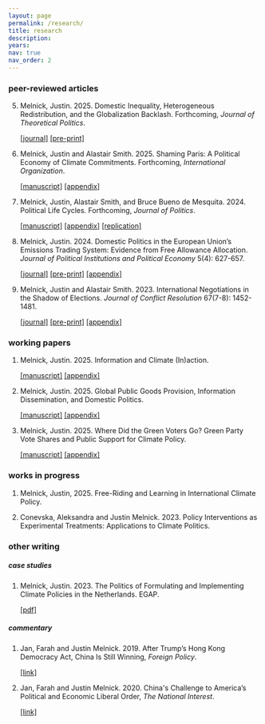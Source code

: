 ```yaml
---
layout: page
permalink: /research/
title: research
description:
years:
nav: true
nav_order: 2
---
```


<h3>peer-reviewed articles</h3>

5. Melnick, Justin. 2025. Domestic Inequality, Heterogeneous Redistribution, and the Globalization Backlash. Forthcoming, _Journal of Theoretical Politics_.

      [[journal]](https://doi.org/10.1177/09516298251333773)   [[pre-print]](https://justinmelnick.github.io/papers/exit/paper.pdf)

4. Melnick, Justin and Alastair Smith. 2025. Shaming Paris: A Political Economy of Climate Commitments. Forthcoming, _International Organization_.

      [[manuscript]](https://justinmelnick.github.io/papers/paris/paper.pdf)   [[appendix]](https://justinmelnick.github.io/papers/paris/appendix.pdf)

3. Melnick, Justin, Alastair Smith, and Bruce Bueno de Mesquita. 2024. Political Life Cycles. Forthcoming, _Journal of Politics_.

      [[manuscript]](https://justinmelnick.github.io/papers/plc/paper.pdf) [[appendix]](https://justinmelnick.github.io/papers/plc/appendix.pdf)  [[replication]](https://doi.org/10.7910/DVN/HVHKDQ)

2. Melnick, Justin. 2024. Domestic Politics in the European Union’s Emissions Trading
System: Evidence from Free Allowance Allocation. _Journal of Political Institutions and Political Economy_ 5(4): 627-657.

   [[journal]](http://dx.doi.org/10.1561/113.00000113)   [[pre-print]](https://justinmelnick.github.io/papers/ets/paper.pdf)  [[appendix]](https://justinmelnick.github.io/papers/ets/appendix.pdf)

1. Melnick, Justin and Alastair Smith. 2023. International Negotiations in the Shadow of Elections. _Journal of Conflict Resolution_ 67(7-8): 1452-1481.

   [[journal]](https://journals.sagepub.com/doi/abs/10.1177/00220027221139433)     [[pre-print]](https://justinmelnick.github.io/papers/nego/paper.pdf)     [[appendix]](https://justinmelnick.github.io/papers/nego/appendix.pdf)

<h3>working papers</h3>

1. Melnick, Justin. 2025. Information and Climate (In)action.

   [[manuscript]](https://justinmelnick.github.io/papers/inaction/paper.pdf)  [[appendix]](https://justinmelnick.github.io/papers/inaction/appendix.pdf)

2. Melnick, Justin. 2025. Global Public Goods Provision, Information Dissemination, and Domestic Politics.

   [[manuscript]](https://justinmelnick.github.io/papers/mechdesign/paper.pdf)   [[appendix]](https://justinmelnick.github.io/papers/mechdesign/appendix.pdf) 

3. Melnick, Justin. 2025. Where Did the Green Voters Go? Green Party Vote Shares and Public Support for Climate Policy. 

   [[manuscript]](https://justinmelnick.github.io/papers/greens/paper.pdf)   [[appendix]](https://justinmelnick.github.io/papers/greens/appendix.pdf) 

<h3>works in progress</h3>

1. Melnick, Justin, 2025. Free-Riding and Learning in International Climate Policy.

2. Conevska, Aleksandra and Justin Melnick. 2023. Policy Interventions as Experimental Treatments: Applications to Climate Politics. 

<!-- 4. Castillo-Quintana, Martin and Justin Melnick. 2023. A Theory of the Consequences of Private Military Companies.  -->

<h3>other writing</h3>

<h5>case studies</h5>

1. Melnick, Justin. 2023. The Politics of Formulating and Implementing Climate Policies in the Netherlands. EGAP.

    [[pdf]](https://justinmelnick.github.io/papers/ets/case.pdf)

<h5>commentary</h5>

1. Jan, Farah and Justin Melnick. 2019. After Trump’s Hong Kong Democracy Act, China Is Still Winning, _Foreign Policy_.

   [[link]](https://foreignpolicy.com/2019/12/02/trump-surprise-move-human-rights-hong-kong-protesters-democracy-act-upper-hand-china-trade-talks/)

2. Jan, Farah and Justin Melnick. 2020. China's Challenge to America’s Political and Economic Liberal Order, _The National Interest_.

   [[link]](https://nationalinterest.org/feature/chinas-challenge-america%E2%80%99s-political-and-economic-liberal-order-111361)
